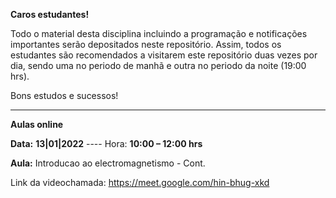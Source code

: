 **Caros estudantes!**

Todo o material desta disciplina incluindo a programação e notificações importantes serão depositados neste repositório. Assim, todos os estudantes são recomendados a visitarem este repositório duas vezes por dia, sendo uma no periodo de manhã e outra no periodo da noite (19:00 hrs).

Bons estudos e sucessos!

------------------------------------------------------------------------------------------------------
**Aulas online** 

**Data:** **13|01|2022** ---- Hora: **10:00 – 12:00 hrs**

**Aula:** Introducao ao electromagnetismo - Cont.

Link da videochamada: https://meet.google.com/hin-bhug-xkd

